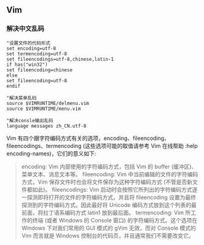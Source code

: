 ## Vim

### 解决中文乱码
```
"设置文件的代码形式
set encoding=utf-8
set termencoding=utf-8
set fileencodings=utf-8,chinese,latin-1
if has("win32")
set fileencoding=chinese
else
set fileencoding=utf-8
endif

"解决菜单乱码
source $VIMRUNTIME/delmenu.vim
source $VIMRUNTIME/menu.vim

"解决consle输出乱码
language messages zh_CN.utf-8
```

Vim 有四个跟字符编码方式有关的选项，encoding、fileencoding、fileencodings、termencoding (这些选项可能的取值请参考 Vim 在线帮助 :help encoding-names)，它们的意义如下:

> encoding: Vim 内部使用的字符编码方式，包括 Vim 的 buffer (缓冲区)、菜单文本、消息文本等。
> fileencoding: Vim 中当前编辑的文件的字符编码方式，Vim 保存文件时也会将文件保存为这种字符编码方式 (不管是否新文件都如此)。
> fileencodings: Vim 启动时会按照它所列出的字符编码方式逐一探测即将打开的文件的字符编码方式，并且将 fileencoding 设置为最终探测到的字符编码方式。因此最好将 Unicode 编码方式放到这个列表的最前面，将拉丁语系编码方式 latin1 放到最后面。
> termencoding: Vim 所工作的终端 (或者 Windows 的 Console 窗口) 的字符编码方式。这个选项在 Windows 下对我们常用的 GUI 模式的 gVim 无效，而对 Console 模式的 Vim 而言就是 Windows 控制台的代码页，并且通常我们不需要改变它。